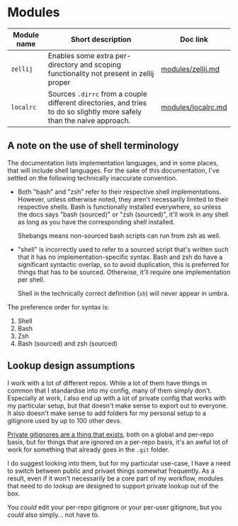# Modules

| Module name | Short description | Doc link | 
| --- | --- | --- |
| `zellij` | Enables some extra per-directory and scoping functionality not present in zellij proper | [modules/zellij.md](modules/zellij.md) |
| `localrc` | Sources `.dirrc` from a couple different directories, and tries to do so slightly more safely than the naive approach. | [modules/localrc.md](docs/modules/localrc.md) |

## A note on the use of shell terminology

The documentation lists implementation languages, and in some places, that will include shell languages. For the sake of this documentation, I've settled on the following technically inaccurate convention.

* Both "bash" and "zsh" refer to their respective shell implementations. However, unless otherwise noted, they aren't necessarily limited to their respective shells. Bash is functionally installed everywhere, so unless the docs says "bash (sourced)" or "zsh (sourced)", it'll work in any shell as long as you have the corresponding shell installed. 

  Shebangs means non-sourced bash scripts can run from zsh as well.
* "shell" is incorrectly used to refer to a sourced script that's written such that it has no implementation-specific syntax. Bash and zsh do have a significant syntactic overlap, so to avoid duplication, this is preferred for things that has to be sourced. Otherwise, it'll require one implementation per shell.

  Shell in the technically correct definition (`sh`) will never appear in umbra.

The preference order for syntax is:

1. Shell
2. Bash
3. Zsh 
4. Bash (sourced) and zsh (sourced)

## Lookup design assumptions

I work with a lot of different repos. While a lot of them have things in common that I standardise into my config, many of them simply don't. Especially at work, I also end up with a lot of private config that works with my particular setup, but that doesn't make sense to export out to everyone. It also doesn't make sense to add folders for my personal setup to a gitignore used by up to 100 other devs.

[Private gitignores are a thing that exists](https://stackoverflow.com/q/5724455), both on a global and per-repo basis, but for things that are ignored on a per-repo basis, it's an awful lot of work for something that already goes in the `.git` folder. 

I do suggest looking into them, but for my particular use-case, I have a need to switch between public and privaet things somewhat frequently. As a result, even if it won't necessarily be a core part of my workflow, modules that need to do lookup are designed to support private lookup out of the box. 

You _could_ edit your per-repo gitignore or your per-user gitignore, but you _could_ also simply... not have to.
